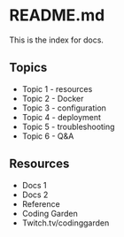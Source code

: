 # README.md

This is the index for docs.

## Topics

- Topic 1 - resources
- Topic 2 - Docker
- Topic 3 - configuration
- Topic 4 - deployment
- Topic 5 - troubleshooting
- Topic 6 - Q&A

## Resources

- Docs 1
- Docs 2
- Reference
- Coding Garden
- Twitch.tv/codinggarden

